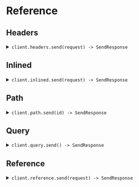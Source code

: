 # Reference
## Headers
<details><summary><code>client.headers.send(request) -> SendResponse</code></summary>
<dl>
<dd>

#### 🔌 Usage

<dl>
<dd>

<dl>
<dd>

```java
client.headers().send(
    SendLiteralsInHeadersRequest
        .builder()
        .endpointVersion("02-12-2024")
        .async(true)
        .query("What is the weather today")
        .build()
);
```
</dd>
</dl>
</dd>
</dl>

#### ⚙️ Parameters

<dl>
<dd>

<dl>
<dd>

**endpointVersion:** `String` 
    
</dd>
</dl>

<dl>
<dd>

**async:** `Boolean` 
    
</dd>
</dl>

<dl>
<dd>

**query:** `String` 
    
</dd>
</dl>
</dd>
</dl>


</dd>
</dl>
</details>

## Inlined
<details><summary><code>client.inlined.send(request) -> SendResponse</code></summary>
<dl>
<dd>

#### 🔌 Usage

<dl>
<dd>

<dl>
<dd>

```java
client.inlined().send(
    SendLiteralsInlinedRequest
        .builder()
        .prompt("You are a helpful assistant")
        .aliasedContext("You're super wise")
        .objectWithLiteral(
            ATopLevelLiteral
                .builder()
                .nestedLiteral(
                    ANestedLiteral
                        .builder()
                        .myLiteral("How super cool")
                        .build()
                )
                .build()
        )
        .stream(false)
        .query("What is the weather today")
        .temperature(10.1)
        .context("You're super wise")
        .maybeContext("You're super wise")
        .build()
);
```
</dd>
</dl>
</dd>
</dl>

#### ⚙️ Parameters

<dl>
<dd>

<dl>
<dd>

**prompt:** `String` 
    
</dd>
</dl>

<dl>
<dd>

**context:** `Optional<String>` 
    
</dd>
</dl>

<dl>
<dd>

**query:** `String` 
    
</dd>
</dl>

<dl>
<dd>

**temperature:** `Optional<Float>` 
    
</dd>
</dl>

<dl>
<dd>

**stream:** `Boolean` 
    
</dd>
</dl>

<dl>
<dd>

**aliasedContext:** `String` 
    
</dd>
</dl>

<dl>
<dd>

**maybeContext:** `Optional<String>` 
    
</dd>
</dl>

<dl>
<dd>

**objectWithLiteral:** `ATopLevelLiteral` 
    
</dd>
</dl>
</dd>
</dl>


</dd>
</dl>
</details>

## Path
<details><summary><code>client.path.send(id) -> SendResponse</code></summary>
<dl>
<dd>

#### 🔌 Usage

<dl>
<dd>

<dl>
<dd>

```java
client.path().send("123");
```
</dd>
</dl>
</dd>
</dl>

#### ⚙️ Parameters

<dl>
<dd>

<dl>
<dd>

**id:** `String` 
    
</dd>
</dl>
</dd>
</dl>


</dd>
</dl>
</details>

## Query
<details><summary><code>client.query.send() -> SendResponse</code></summary>
<dl>
<dd>

#### 🔌 Usage

<dl>
<dd>

<dl>
<dd>

```java
client.query().send(
    SendLiteralsInQueryRequest
        .builder()
        .prompt("You are a helpful assistant")
        .aliasPrompt("You are a helpful assistant")
        .stream(false)
        .aliasStream(false)
        .query("What is the weather today")
        .optionalPrompt("You are a helpful assistant")
        .aliasOptionalPrompt("You are a helpful assistant")
        .optionalStream(false)
        .aliasOptionalStream(false)
        .build()
);
```
</dd>
</dl>
</dd>
</dl>

#### ⚙️ Parameters

<dl>
<dd>

<dl>
<dd>

**prompt:** `String` 
    
</dd>
</dl>

<dl>
<dd>

**optionalPrompt:** `Optional<String>` 
    
</dd>
</dl>

<dl>
<dd>

**aliasPrompt:** `String` 
    
</dd>
</dl>

<dl>
<dd>

**aliasOptionalPrompt:** `Optional<String>` 
    
</dd>
</dl>

<dl>
<dd>

**query:** `String` 
    
</dd>
</dl>

<dl>
<dd>

**stream:** `Boolean` 
    
</dd>
</dl>

<dl>
<dd>

**optionalStream:** `Optional<Boolean>` 
    
</dd>
</dl>

<dl>
<dd>

**aliasStream:** `Boolean` 
    
</dd>
</dl>

<dl>
<dd>

**aliasOptionalStream:** `Optional<Boolean>` 
    
</dd>
</dl>
</dd>
</dl>


</dd>
</dl>
</details>

## Reference
<details><summary><code>client.reference.send(request) -> SendResponse</code></summary>
<dl>
<dd>

#### 🔌 Usage

<dl>
<dd>

<dl>
<dd>

```java
client.reference().send(
    SendRequest
        .builder()
        .prompt("You are a helpful assistant")
        .stream(false)
        .context("You're super wise")
        .query("What is the weather today")
        .containerObject(
            ContainerObject
                .builder()
                .nestedObjects(
                    Arrays.asList(
                        NestedObjectWithLiterals
                            .builder()
                            .literal1("literal1")
                            .literal2("literal2")
                            .strProp("strProp")
                            .build()
                    )
                )
                .build()
        )
        .build()
);
```
</dd>
</dl>
</dd>
</dl>

#### ⚙️ Parameters

<dl>
<dd>

<dl>
<dd>

**request:** `SendRequest` 
    
</dd>
</dl>
</dd>
</dl>


</dd>
</dl>
</details>
